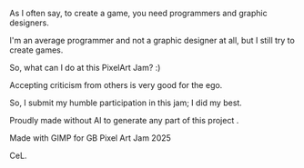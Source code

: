 As I often say, to create a game, you need programmers and graphic designers.

I'm an average programmer and not a graphic designer at all, but I still try to create games.

So, what can I do at this PixelArt Jam? :)

Accepting criticism from others is very good for the ego.

So, I submit my humble participation in this jam; I did my best.

Proudly made without AI to generate any part of this project .

Made with GIMP for GB Pixel Art Jam 2025

CeL.
